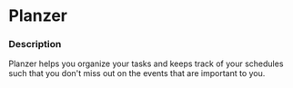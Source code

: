 # Planzer

### Description

Planzer helps you organize your tasks and keeps track of your schedules such that you don't miss out on
the events that are important to you.
